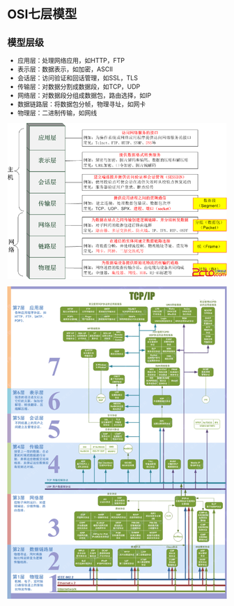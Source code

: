 # OSI七层模型

## 模型层级

- 应用层：处理网络应用，如HTTP，FTP
- 表示层：数据表示，如加密，ASCII
- 会话层：访问验证和回话管理，如SSL，TLS
- 传输层：对数据分割成数据段，如TCP，UDP
- 网络层：对数据段分组成数据包，路由选择，如IP
- 数据链路层：将数据包分帧，物理寻址，如网卡
- 物理层：二进制传输，如网线

![](OSI7M.png)

![](OSI7M.gif)